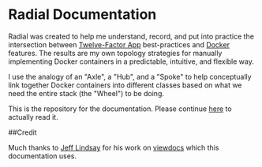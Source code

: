 # Radial Documentation

Radial was created to help me understand, record, and put into practice the
intersection between [Twelve-Factor App](http://12factor.net) best-practices and
[Docker](http://docker.io) features. The results are my own topology strategies
for manually implementing Docker containers in a predictable, intuitive, and flexible way.

I use the analogy of an "Axle", a "Hub", and a "Spoke" to help conceptually link
together Docker containers into different classes based on what we need the
entire stack (the "Wheel") to be doing. 

This is the repository for the documentation. Please continue
[here](http://radial.viewdocs.io/docs) to actually read it.

##Credit

Much thanks to [Jeff Lindsay](https://twitter.com/progrium) for his work on
[viewdocs](https://github.com/progrium/viewdocs) which this documentation uses.
